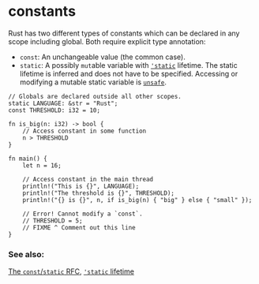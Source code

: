 # constants

Rust has two different types of constants which can be declared in any scope
including global. Both require explicit type annotation:

* `const`: An unchangeable value (the common case).
* `static`: A possibly `mut`able variable with [`'static`][static] lifetime.
  The static lifetime is inferred and does not have to be specified.
  Accessing or modifying a mutable static variable is [`unsafe`][unsafe].

```rust,editable,ignore,mdbook-runnable
// Globals are declared outside all other scopes.
static LANGUAGE: &str = "Rust";
const THRESHOLD: i32 = 10;

fn is_big(n: i32) -> bool {
    // Access constant in some function
    n > THRESHOLD
}

fn main() {
    let n = 16;

    // Access constant in the main thread
    println!("This is {}", LANGUAGE);
    println!("The threshold is {}", THRESHOLD);
    println!("{} is {}", n, if is_big(n) { "big" } else { "small" });

    // Error! Cannot modify a `const`.
    // THRESHOLD = 5;
    // FIXME ^ Comment out this line
}
```

### See also:

[The `const`/`static` RFC](
https://github.com/rust-lang/rfcs/blob/master/text/0246-const-vs-static.md),
[`'static` lifetime][static]

[static]: ../scope/lifetime/static_lifetime.md
[unsafe]: ../unsafe.md
